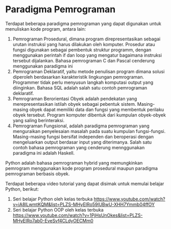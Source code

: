 # Paradigma Pemrograman
Terdapat beberapa paradigma pemrograman yang dapat digunakan untuk menuliskan kode program, antara lain:
1. Pemrograman Prosedural, dimana program direpresentasikan sebagai urutan instruksi yang harus dilakukan oleh komputer.
Prosedur atau fungsi digunakan sebagai pembentuk struktur programm, dengan menggunakan perintah if dan loop yang
mengatur bagaimana instruksi tersebut dijalankan. Bahasa pemrograman C dan Pascal cenderung menggunakan paradigma ini
2. Pemrograman Deklaratif, yaitu metode penulisan program dimana solusi diperoleh berdasarkan karakteristik lingkungan pemrograman.  Programmer tidak perlu 
menyusun langkah komputasi output yang diinginkan. Bahasa SQL adalah salah satu contoh pemrograman deklaratif.
3. Pemrograman Berorientasi Obyek adalah pendekatan yang merepresentasikan istilah obyek sebagai pebentuk sistem.
Masing-masing obyek dapat memiliki data dan fungsi yang membentuk perilaku obyek tersebut. Program komputer dibentuk dari kumpulan obyek-obyek yang saling berinteraksi.
4. Pemrograman Fungsional, adalah  paradigma pemrograman yang menguraikan penyelesaian masalah pada suatu kumpulan fungsi-fungsi.
Masing-masing fungsi bersifat independen dan beroperasi dengan mengeluarkan output berdasar input yang diterimanya. Salah satu contoh bahasa pemrograman yang
cenderung mennggunakan paradigma ini adalah Haskell.

Python adalah bahasa pemrograman hybrid yang memungkinkan pemrogram menggunakan kode program prosedural maupun paradigma pemrograman berbasis obyek.

Terdapat beberapa video tutorial yang dapat disimak untuk memulai belajar Python, berikut:
1. Seri belajar Python oleh kelas terbuka https://www.youtube.com/watch?v=iA8lLwmtKQM&list=PLZS-MHyEIRo59lUBwU-XHH7Ymmb04ffOY
2. Seri belajar Python OOP oleh kelas terbuka https://www.youtube.com/watch?v=1PjHsUnOkes&list=PLZS-MHyEIRo7ab0-EveSvf4CLdyOECMm0
